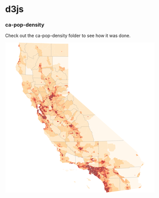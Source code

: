 # d3js

### ca-pop-density

Check out the ca-pop-density folder to see how it was done.


![ca](https://raw.githubusercontent.com/orcutt989/d3js/master/ca-pop-density/png/ca.png)
